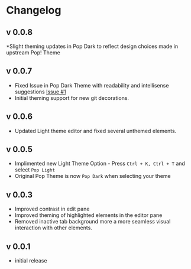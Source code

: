 # Changelog
## v 0.0.8
*Slight theming updates in Pop Dark to reflect design choices made in upstream Pop! Theme

## v 0.0.7
* Fixed Issue in Pop Dark Theme with readability and intellisense suggestions [Issue #1](https://github.com/artvandelay440/VSCodePopTheme/issues/1)
* Initial theming support for new git decorations.

## v 0.0.6
* Updated Light theme editor and fixed several unthemed elements.

## v 0.0.5
* Implimented new Light Theme Option - Press `Ctrl + K, Ctrl + T` and select `Pop Light`
* Original Pop Theme is now `Pop Dark` when selecting your theme

## v 0.0.3
* Improved contrast in edit pane
* Improved theming of highlighted elements in the editor pane
* Removed inactive tab background more a more seamless visual interaction with other elements.

## v 0.0.1
* initial release